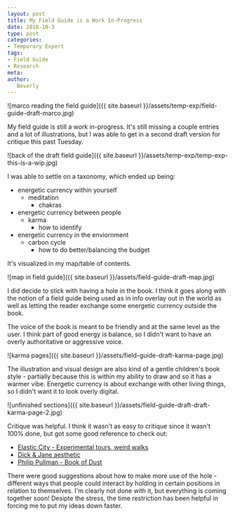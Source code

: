 ```yaml
---
layout: post
title: My Field Guide is a Work In-Progress
date: 2018-10-3
type: post
categories:
- Temporary Expert
tags:
- Field Guide
- Research
meta:
author:
   Beverly
---
```


![marco reading the field guide]({{ site.baseurl }}/assets/temp-exp/field-guide-draft-marco.jpg)

My field guide is still a work in-progress. It's still missing a couple entries and a lot of illustrations, but I was able to get in a second draft version for critique this past Tuesday.

![back of the draft field guide]({{ site.baseurl }}/assets/temp-exp/temp-exp-this-is-a-wip.jpg)

I was able to settle on a taxonomy, which ended up being:

- energetic currency within yourself
  - meditation
    - chakras
- energetic currency between people
  - karma
    - how to identify
- energetic currency in the enviornment
  - carbon cycle
    - how to do better/balancing the budget

It's visualized in my map/table of contents.

![map in field guide]({{ site.baseurl }}/assets/field-guide-draft-map.jpg)

I did decide to stick with having a hole in the book. I think it goes along with the notion of a field guide being used as in info overlay out in the world as well as letting the reader exchange some energetic currency outside the book.

The voice of the book is meant to be friendly and at the same level as the user. I think part of good energy is balance, so I didn't want to have an overly authoritative or aggressive voice.

![karma pages]({{ site.baseurl }}/assets/field-guide-draft-karma-page.jpg)

The illustration and visual design are also kind of a gentle children's book style - partially because this is within my ability to draw and so it has a warmer vibe. Energetic currency is about exchange with other living things, so I didn't want it to look overly digital.

![unfinished sections]({{ site.baseurl }}/assets/field-guide-draft-draft-karma-page-2.jpg)

Critique was helpful. I think it wasn't as easy to critique since it wasn't 100% done, but got some good reference to check out:

- [Elastic City - Experimental tours, weird walks](https://www.elastic-city.org/)
- [Dick & Jane aesthetic](https://en.wikipedia.org/wiki/Dick_and_Jane)
- [Philip Pullman - Book of Dust](https://en.wikipedia.org/wiki/The_Book_of_Dust)

There were good suggestions about how to make more use of the hole - different ways that people could interact by holding in certain positions in relation to themselves. I'm clearly not done with it, but everything is coming together soon! Desipte the stress, the time restriction has been helpful in forcing me to put my ideas down faster.
